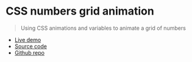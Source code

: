# CSS numbers grid animation

> Using CSS animations and variables to animate a grid of numbers

- [Live demo](https://css-numbers-grid-animation.rolandjlevy.repl.co/)
- [Source code](https://replit.com/@RolandJLevy/css-numbers-grid-animation)
- [Github repo](https://github.com/rolandjlevy/css-numbers-grid-animation)